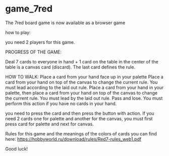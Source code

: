 # game_7red
The 7red board game is now available as a browser game

how to play:

you need 2 players for this game.

PROGRESS OF THE GAME:

Deal 7 cards to everyone in hand + 1 card on the table
in the center of the table is a canvas card (discard). The last card defines the rule.

HOW TO WALK:
Place a card from your hand face up in your palette
Place a card from your hand on top of the canvas to change the current rule. You must lead according to the laid out rule.
Place a card from your hand in your palette, then place a card from your hand on top of the canvas to change the current rule. You must lead by the laid out rule.
Pass and lose. You must perform this action if you have no cards in your hand.

you need to press the card and then press the button with action. If you need 2 cards one for palette and another for the canvas, you must first press card for palette and next for canvas.

Rules for this game and the meanings of the colors of cards you can find here: https://hobbyworld.ru/download/rules/Red7-rules_web1.pdf

Good luck!
